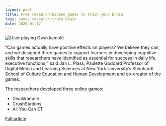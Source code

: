 ```yaml
---
layout: post
title: Free research-backed games to train your brain
tags: games research train brain
date: 2020-01-17
---
```


![User playing Gwakkamolé](https://www.nyu.edu/content/nyu/en/about/news-publications/news/2020/january/train-your-brain/jcr:content/page/image.img.620.high.jpg/1579015436647.jpg)

“Can games actually have positive effects on players? We believe they can, 
and we designed three games to support learners in developing cognitive skills 
that researchers have identified as essential for success in daily life, executive 
functions,“ said Jan L. Plass, Paulette Goddard Professor of Digital Media and 
Learning Sciences at New York University’s Steinhardt School of Culture Education 
and Human Development and co-creator of the games.

The researchers developed three online games: 
- Gwakkamolé
- CrushStations
- All You Can ET

[Full article](https://www.nyu.edu/about/news-publications/news/2020/january/train-your-brain.html)
